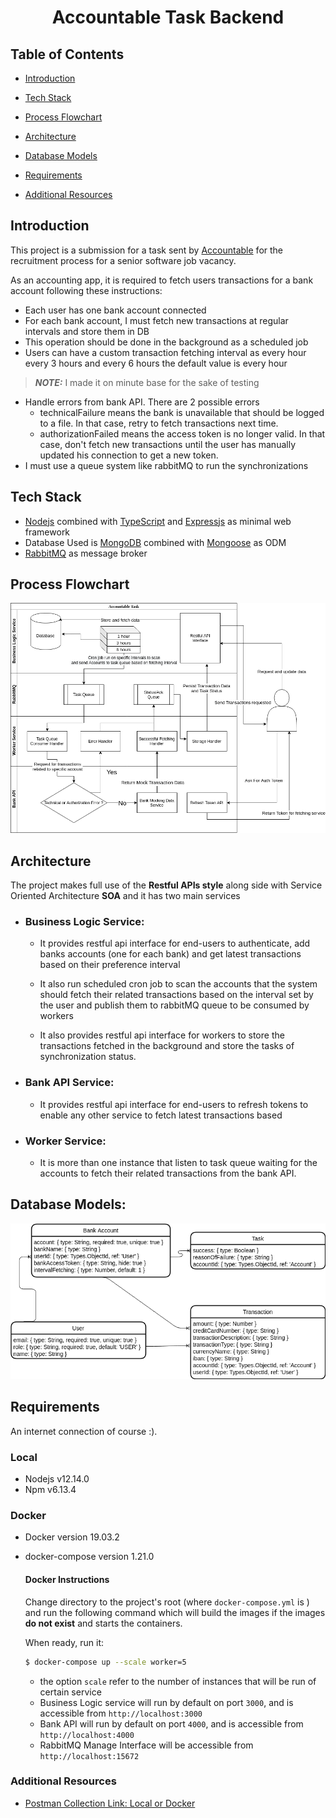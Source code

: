 <h1  align="center"> Accountable Task Backend </h1>

## Table of Contents

- [Introduction](#introduction)

- [Tech Stack](#tech-stack)

- [Process Flowchart](#process-flowchart)

- [Architecture](#architecture)

- [Database Models](#database-models)

- [Requirements](#requirements)

- [Additional Resources](#additional-resources)

## Introduction

This project is a submission for a task sent by [Accountable](https://www.accountable.eu/) for the recruitment process for a senior software job vacancy.

As an accounting app, it is required to fetch users transactions for a bank account following these instructions:

- Each user has one bank account connected
- For each bank account, I must fetch new transactions at regular intervals and store them in DB
- This operation should be done in the background as a scheduled job
- Users can have a custom transaction fetching interval as every hour every 3 hours and every 6 hours the default value is every hour

> **_NOTE:_** I made it on minute base for the sake of testing

- Handle errors from bank API. There are 2 possible errors
  - technicalFailure means the bank is unavailable that should be logged to a file. In that case, retry to fetch transactions next time.
  - authorizationFailed means the access token is no longer valid. In that case, don't fetch new transactions until the user has manually updated his connection to get a new token.
- I must use a queue system like rabbitMQ to run the synchronizations

## Tech Stack

- [Nodejs](https://nodejs.org/) combined with [TypeScript](https://www.typescriptlang.org) and [Expressjs](https://expressjs.com) as minimal web framework
- Database Used is [MongoDB](https://www.mongodb.com/) combined with [Mongoose](https://mongoosejs.com/) as ODM
- [RabbitMQ](https://www.rabbitmq.com/) as message broker

## Process Flowchart

![Alt text](docs/Architecture-FlowChart.png?raw=true)

## Architecture

The project makes full use of the **Restful APIs style** along side with Service Oriented Architecture **SOA** and it has two main services

- ### Business Logic Service:

  - It provides restful api interface for end-users to authenticate, add banks accounts (one for each bank) and get latest transactions based on their preference interval

  - It also run scheduled cron job to scan the accounts that the system should fetch their related transactions based on the interval set by the user and publish them to rabbitMQ queue to be consumed by workers

  - It also provides restful api interface for workers to store the transactions fetched in the background and store the tasks of synchronization status.

- ### Bank API Service:

  - It provides restful api interface for end-users to refresh tokens to enable any other service to fetch latest transactions based

- ### Worker Service:

  - It is more than one instance that listen to task queue waiting for the accounts to fetch their related transactions from the bank API.

## Database Models:

![Alt text](docs/Architecture-Models.png?raw=true)

## Requirements

An internet connection of course :).

### Local

- Nodejs v12.14.0
- Npm v6.13.4

### Docker

- Docker version 19.03.2
- docker-compose version 1.21.0

  #### Docker Instructions

  Change directory to the project's root (where `docker-compose.yml` is ) and run the following command which will build the images if the images **do not exist** and starts the containers.

  When ready, run it:

  ```bash
  $ docker-compose up --scale worker=5
  ```

  - the option `scale` refer to the number of instances that will be run of certain service
  - Business Logic service will run by default on port `3000`, and is accessible from `http://localhost:3000`
  - Bank API will run by default on port `4000`, and is accessible from `http://localhost:4000`
  - RabbitMQ Manage Interface will be accessible from `http://localhost:15672`

### Additional Resources

- [Postman Collection Link: Local or Docker](https://www.getpostman.com/collections/7f7183970966924c9c6a)
